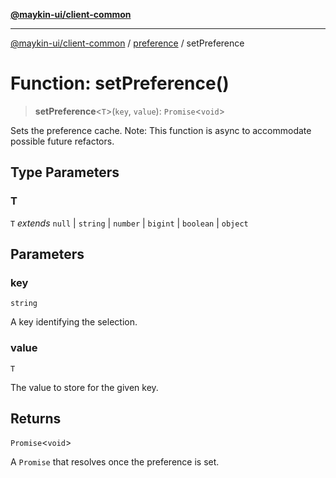 [**@maykin-ui/client-common**](../../README.md)

***

[@maykin-ui/client-common](../../README.md) / [preference](../README.md) / setPreference

# Function: setPreference()

> **setPreference**\<`T`\>(`key`, `value`): `Promise`\<`void`\>

Sets the preference cache.
Note: This function is async to accommodate possible future refactors.

## Type Parameters

### T

`T` *extends* `null` \| `string` \| `number` \| `bigint` \| `boolean` \| `object`

## Parameters

### key

`string`

A key identifying the selection.

### value

`T`

The value to store for the given key.

## Returns

`Promise`\<`void`\>

A `Promise` that resolves once the preference is set.
